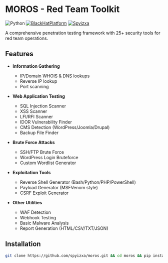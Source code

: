# MOROS - Red Team Toolkit

![Python](https://img.shields.io/badge/Python-3.8+-blue.svg)
[![BlackHatPlatform](https://img.shields.io/badge/Telegram-BlackHatPlatform-2CA5E0?style=for-the-badge&logo=telegram)](https://t.me/BlackHatPlatform)
[![Spyizxa](https://img.shields.io/badge/Telegram-Spyizxa_0day-2CA5E0?style=for-the-badge&logo=telegram)](https://t.me/spyizxa_0day)

A comprehensive penetration testing framework with 25+ security tools for red team operations.

## Features

- **Information Gathering**
  - IP/Domain WHOIS & DNS lookups
  - Reverse IP lookup
  - Port scanning

- **Web Application Testing**
  - SQL Injection Scanner
  - XSS Scanner
  - LFI/RFI Scanner
  - IDOR Vulnerability Finder
  - CMS Detection (WordPress/Joomla/Drupal)
  - Backup File Finder

- **Brute Force Attacks**
  - SSH/FTP Brute Force
  - WordPress Login Bruteforce
  - Custom Wordlist Generator

- **Exploitation Tools**
  - Reverse Shell Generator (Bash/Python/PHP/PowerShell)
  - Payload Generator (MSFVenom style)
  - CSRF Exploit Generator

- **Other Utilities**
  - WAF Detection
  - Webhook Testing
  - Basic Malware Analysis
  - Report Generation (HTML/CSV/TXT/JSON)

## Installation

```bash
git clone https://github.com/spyizxa/moros.git && cd moros && pip install -r requirements.txt && python3 moros.py
